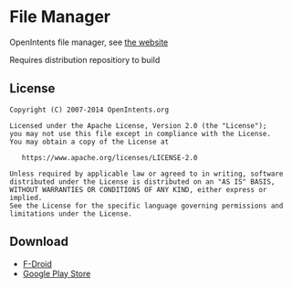File Manager
===========

OpenIntents file manager, see [the website](http://www.openintents.org/en/filemanager)

Requires distribution repositiory to build

License
--------

    Copyright (C) 2007-2014 OpenIntents.org

    Licensed under the Apache License, Version 2.0 (the "License");
    you may not use this file except in compliance with the License.
    You may obtain a copy of the License at

       https://www.apache.org/licenses/LICENSE-2.0

    Unless required by applicable law or agreed to in writing, software
    distributed under the License is distributed on an "AS IS" BASIS,
    WITHOUT WARRANTIES OR CONDITIONS OF ANY KIND, either express or implied.
    See the License for the specific language governing permissions and
    limitations under the License.

Download
--------

* [F-Droid](https://f-droid.org/repository/browse/?fdid=org.openintents.filemanager)
* [Google Play Store](https://play.google.com/store/apps/details?id=org.openintents.filemanager)
